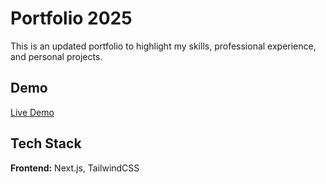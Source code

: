 # Portfolio 2025

This is an updated portfolio to highlight my skills, professional experience, and personal projects.

## Demo

[Live Demo](https://###TBC###.vercel.app/)

## Tech Stack

**Frontend:** Next.js, TailwindCSS
